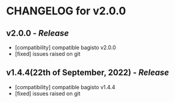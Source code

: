 # CHANGELOG for v2.0.0

## **v2.0.0** - _Release_

- [compatibility] compatible bagisto v2.0.0
- [fixed] issues raised on git 

## **v1.4.4(22th of September, 2022)** - _Release_

- [compatibility] compatible bagisto v1.4.4
- [fixed] issues raised on git 
